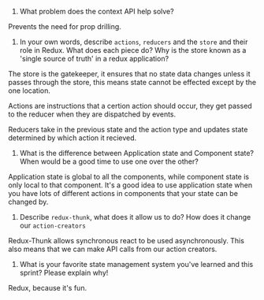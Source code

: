 1. What problem does the context API help solve?

Prevents the need for prop drilling.

1. In your own words, describe `actions`, `reducers` and the `store` and their role in Redux. What does each piece do? Why is the store known as a 'single source of truth' in a redux application?

The store is the gatekeeper, it ensures that no state data changes unless it passes through the store, this means state cannot be effected except by the one location.

Actions are instructions that a certion action should occur, they get passed to the reducer when they are dispatched by events.

Reducers take in the previous state and the action type and updates state determined by which action it recieved. 

1. What is the difference between Application state and Component state? When would be a good time to use one over the other? 

Application state is global to all the components, while component state is only local to that component.  It's a good idea to use application state when you have lots of different actions in components that your state can be changed by. 


1. Describe `redux-thunk`, what does it allow us to do? How does it change our `action-creators`

Redux-Thunk allows synchronous react to be used asynchronously.  This also means that we can make API calls from our action creators.

1. What is your favorite state management system you've learned and this sprint? Please explain why!

Redux, because it's fun.